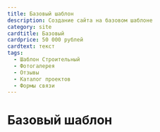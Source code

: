 ```yaml
---
title: Базовый шаблон
description: Создание сайта на базовом шаблоне
category: site
cardtitle: Базовый
cardprice: 50 000 рублей
cardtext: текст
tags:
  - Шаблон Строительный
  - Фотогалерея 
  - Отзывы
  - Каталог проектов
  - Формы связи
---
```

# Базовый шаблон